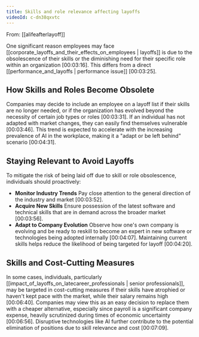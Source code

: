 ```yaml
---
title: Skills and role relevance affecting layoffs
videoId: c-dn38qxvtc
---
```


From: [[alifeafterlayoff]] <br/> 

One significant reason employees may face [[corporate_layoffs_and_their_effects_on_employees | layoffs]] is due to the obsolescence of their skills or the diminishing need for their specific role within an organization <a class="yt-timestamp" data-t="00:03:16">[00:03:16]</a>. This differs from a direct [[performance_and_layoffs | performance issue]] <a class="yt-timestamp" data-t="00:03:25">[00:03:25]</a>.

## How Skills and Roles Become Obsolete

Companies may decide to include an employee on a layoff list if their skills are no longer needed, or if the organization has evolved beyond the necessity of certain job types or roles <a class="yt-timestamp" data-t="00:03:31">[00:03:31]</a>. If an individual has not adapted with market changes, they can easily find themselves vulnerable <a class="yt-timestamp" data-t="00:03:46">[00:03:46]</a>. This trend is expected to accelerate with the increasing prevalence of AI in the workplace, making it a "adapt or be left behind" scenario <a class="yt-timestamp" data-t="00:04:31">[00:04:31]</a>.

## Staying Relevant to Avoid Layoffs

To mitigate the risk of being laid off due to skill or role obsolescence, individuals should proactively:
*   **Monitor Industry Trends** Pay close attention to the general direction of the industry and market <a class="yt-timestamp" data-t="00:03:52">[00:03:52]</a>.
*   **Acquire New Skills** Ensure possession of the latest software and technical skills that are in demand across the broader market <a class="yt-timestamp" data-t="00:03:56">[00:03:56]</a>.
*   **Adapt to Company Evolution** Observe how one's own company is evolving and be ready to reskill to become an expert in new software or technologies being adopted internally <a class="yt-timestamp" data-t="00:04:07">[00:04:07]</a>. Maintaining current skills helps reduce the likelihood of being targeted for layoff <a class="yt-timestamp" data-t="00:04:20">[00:04:20]</a>.

## Skills and Cost-Cutting Measures

In some cases, individuals, particularly [[impact_of_layoffs_on_latecareer_professionals | senior professionals]], may be targeted in cost-cutting measures if their skills have atrophied or haven't kept pace with the market, while their salary remains high <a class="yt-timestamp" data-t="00:06:40">[00:06:40]</a>. Companies may view this as an easy decision to replace them with a cheaper alternative, especially since payroll is a significant company expense, heavily scrutinized during times of economic uncertainty <a class="yt-timestamp" data-t="00:06:56">[00:06:56]</a>. Disruptive technologies like AI further contribute to the potential elimination of positions due to skill relevance and cost <a class="yt-timestamp" data-t="00:07:09">[00:07:09]</a>.